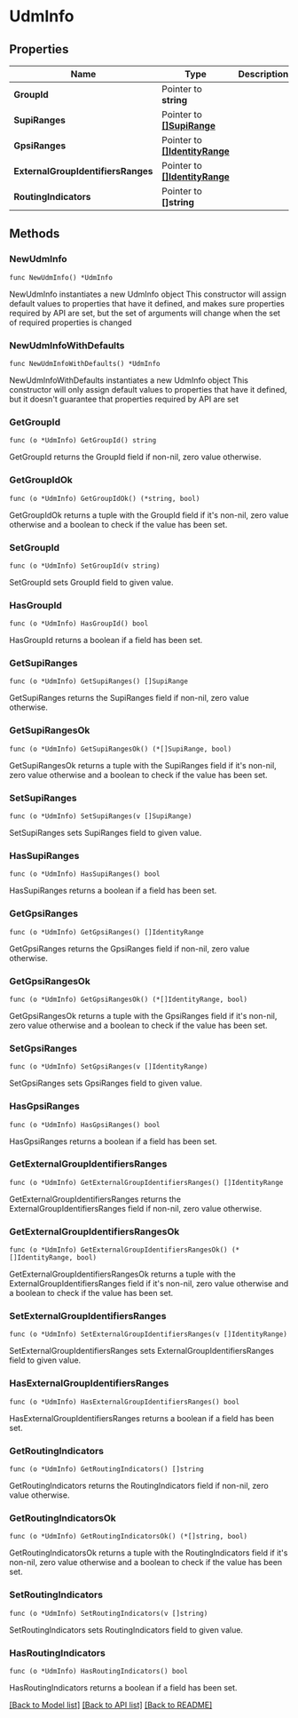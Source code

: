 # UdmInfo

## Properties

Name | Type | Description | Notes
------------ | ------------- | ------------- | -------------
**GroupId** | Pointer to **string** |  | [optional] 
**SupiRanges** | Pointer to [**[]SupiRange**](SupiRange.md) |  | [optional] 
**GpsiRanges** | Pointer to [**[]IdentityRange**](IdentityRange.md) |  | [optional] 
**ExternalGroupIdentifiersRanges** | Pointer to [**[]IdentityRange**](IdentityRange.md) |  | [optional] 
**RoutingIndicators** | Pointer to **[]string** |  | [optional] 

## Methods

### NewUdmInfo

`func NewUdmInfo() *UdmInfo`

NewUdmInfo instantiates a new UdmInfo object
This constructor will assign default values to properties that have it defined,
and makes sure properties required by API are set, but the set of arguments
will change when the set of required properties is changed

### NewUdmInfoWithDefaults

`func NewUdmInfoWithDefaults() *UdmInfo`

NewUdmInfoWithDefaults instantiates a new UdmInfo object
This constructor will only assign default values to properties that have it defined,
but it doesn't guarantee that properties required by API are set

### GetGroupId

`func (o *UdmInfo) GetGroupId() string`

GetGroupId returns the GroupId field if non-nil, zero value otherwise.

### GetGroupIdOk

`func (o *UdmInfo) GetGroupIdOk() (*string, bool)`

GetGroupIdOk returns a tuple with the GroupId field if it's non-nil, zero value otherwise
and a boolean to check if the value has been set.

### SetGroupId

`func (o *UdmInfo) SetGroupId(v string)`

SetGroupId sets GroupId field to given value.

### HasGroupId

`func (o *UdmInfo) HasGroupId() bool`

HasGroupId returns a boolean if a field has been set.

### GetSupiRanges

`func (o *UdmInfo) GetSupiRanges() []SupiRange`

GetSupiRanges returns the SupiRanges field if non-nil, zero value otherwise.

### GetSupiRangesOk

`func (o *UdmInfo) GetSupiRangesOk() (*[]SupiRange, bool)`

GetSupiRangesOk returns a tuple with the SupiRanges field if it's non-nil, zero value otherwise
and a boolean to check if the value has been set.

### SetSupiRanges

`func (o *UdmInfo) SetSupiRanges(v []SupiRange)`

SetSupiRanges sets SupiRanges field to given value.

### HasSupiRanges

`func (o *UdmInfo) HasSupiRanges() bool`

HasSupiRanges returns a boolean if a field has been set.

### GetGpsiRanges

`func (o *UdmInfo) GetGpsiRanges() []IdentityRange`

GetGpsiRanges returns the GpsiRanges field if non-nil, zero value otherwise.

### GetGpsiRangesOk

`func (o *UdmInfo) GetGpsiRangesOk() (*[]IdentityRange, bool)`

GetGpsiRangesOk returns a tuple with the GpsiRanges field if it's non-nil, zero value otherwise
and a boolean to check if the value has been set.

### SetGpsiRanges

`func (o *UdmInfo) SetGpsiRanges(v []IdentityRange)`

SetGpsiRanges sets GpsiRanges field to given value.

### HasGpsiRanges

`func (o *UdmInfo) HasGpsiRanges() bool`

HasGpsiRanges returns a boolean if a field has been set.

### GetExternalGroupIdentifiersRanges

`func (o *UdmInfo) GetExternalGroupIdentifiersRanges() []IdentityRange`

GetExternalGroupIdentifiersRanges returns the ExternalGroupIdentifiersRanges field if non-nil, zero value otherwise.

### GetExternalGroupIdentifiersRangesOk

`func (o *UdmInfo) GetExternalGroupIdentifiersRangesOk() (*[]IdentityRange, bool)`

GetExternalGroupIdentifiersRangesOk returns a tuple with the ExternalGroupIdentifiersRanges field if it's non-nil, zero value otherwise
and a boolean to check if the value has been set.

### SetExternalGroupIdentifiersRanges

`func (o *UdmInfo) SetExternalGroupIdentifiersRanges(v []IdentityRange)`

SetExternalGroupIdentifiersRanges sets ExternalGroupIdentifiersRanges field to given value.

### HasExternalGroupIdentifiersRanges

`func (o *UdmInfo) HasExternalGroupIdentifiersRanges() bool`

HasExternalGroupIdentifiersRanges returns a boolean if a field has been set.

### GetRoutingIndicators

`func (o *UdmInfo) GetRoutingIndicators() []string`

GetRoutingIndicators returns the RoutingIndicators field if non-nil, zero value otherwise.

### GetRoutingIndicatorsOk

`func (o *UdmInfo) GetRoutingIndicatorsOk() (*[]string, bool)`

GetRoutingIndicatorsOk returns a tuple with the RoutingIndicators field if it's non-nil, zero value otherwise
and a boolean to check if the value has been set.

### SetRoutingIndicators

`func (o *UdmInfo) SetRoutingIndicators(v []string)`

SetRoutingIndicators sets RoutingIndicators field to given value.

### HasRoutingIndicators

`func (o *UdmInfo) HasRoutingIndicators() bool`

HasRoutingIndicators returns a boolean if a field has been set.


[[Back to Model list]](../README.md#documentation-for-models) [[Back to API list]](../README.md#documentation-for-api-endpoints) [[Back to README]](../README.md)


